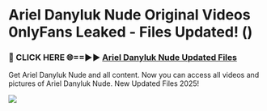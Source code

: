 # Ariel Danyluk Nude Original Videos 0nlyFans Leaked - Files Updated! ()

<h3>🔴 CLICK HERE 🌐==►► <a href="https://tinyurl.com/2p9ay9w9" rel="nofollow">Ariel Danyluk Nude Updated Files</a></h3>

Get Ariel Danyluk Nude and all content. Now you can access all videos and pictures of Ariel Danyluk Nude. New Updated Files 2025!

[![](https://i.imgur.com/KQgVmj3.gif)](https://tinyurl.com/2p9ay9w9)
